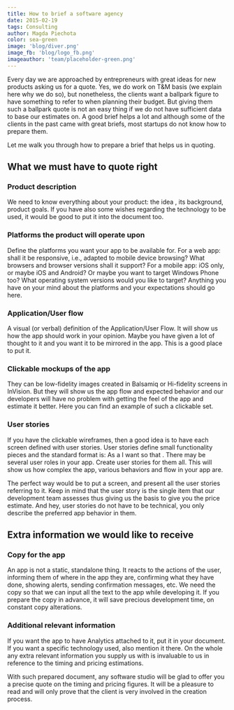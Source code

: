```yaml
---
title: How to brief a software agency
date: 2015-02-19
tags: Consulting
author: Magda Piechota
color: sea-green
image: 'blog/diver.png'
image_fb: 'blog/logo_fb.png'
imageauthor: 'team/placeholder-green.png'
---
```


Every day we are approached by entrepreneurs with great ideas for new products asking us for a quote. Yes, we do work on T&M basis (we explain here why we do so), but nonetheless, the clients want a ballpark figure to have something to refer to when planning their budget. But giving them such a ballpark quote is not an easy thing if we do not have sufficient data to base our estimates on. A good brief helps a lot and although some of the clients in the past came with great briefs, most startups do not know how to prepare them.

Let me walk you through how to prepare a brief that helps us in quoting.

## What we must have to quote right

### Product description
We need to know everything about your product: the idea , its background, product goals. If you have also some wishes regarding the technology to be used, it would be good to put it into the document too.

### Platforms the product will operate upon
Define the platforms you want your app to be available for. For a web app: shall it be responsive, i.e., adapted to mobile device browsing? What browsers and browser versions shall it support? For a mobile app: iOS only, or maybe iOS and Android? Or maybe you want to target Windows Phone too? What operating system versions would you like to target? Anything you have on your mind about the platforms and your expectations should go here.

### Application/User flow
A visual (or verbal) definition of the Application/User Flow. It will show us how the app should work in your opinion. Maybe you have given a lot of thought to it and you want it to be mirrored in the app. This is a good place to put it.

### Clickable mockups of the app
They can be low-fidelity images created in Balsamiq or Hi-fidelity screens in InVision. But they will show us the app flow and expected behavior and our developers will have no problem with getting the feel of the app and estimate it better. Here you can find an example of such a clickable set.

### User stories
If you have the clickable wireframes, then a good idea is to have each screen defined with user stories. User stories define small functionality pieces and the standard format is: As a I want so that . There may be several user roles in your app. Create user stories for them all. This will show us how complex the app, various behaviors and flow in your app are.

The perfect way would be to put a screen, and present all the user stories referring to it. Keep in mind that the user story is the single item that our development team assesses thus giving us the basis to give you the price estimate. And hey, user stories do not have to be technical, you only describe the preferred app behavior in them.

## Extra information we would like to receive

### Copy for the app
An app is not a static, standalone thing. It reacts to the actions of the user, informing them of where in the app they are, confirming what they have done, showing alerts, sending confirmation messages, etc. We need the copy so that we can input all the text to the app while developing it. If you prepare the copy in advance, it will save precious development time, on constant copy alterations.

### Additional relevant information
If you want the app to have Analytics attached to it, put it in your document. If you want a specific technology used, also mention it there. On the whole any extra relevant information you supply us with is invaluable to us in reference to the timing and pricing estimations.

With such prepared document, any software studio will be glad to offer you a precise quote on the timing and pricing figures. It will be a pleasure to read and will only prove that the client is very involved in the creation process.
